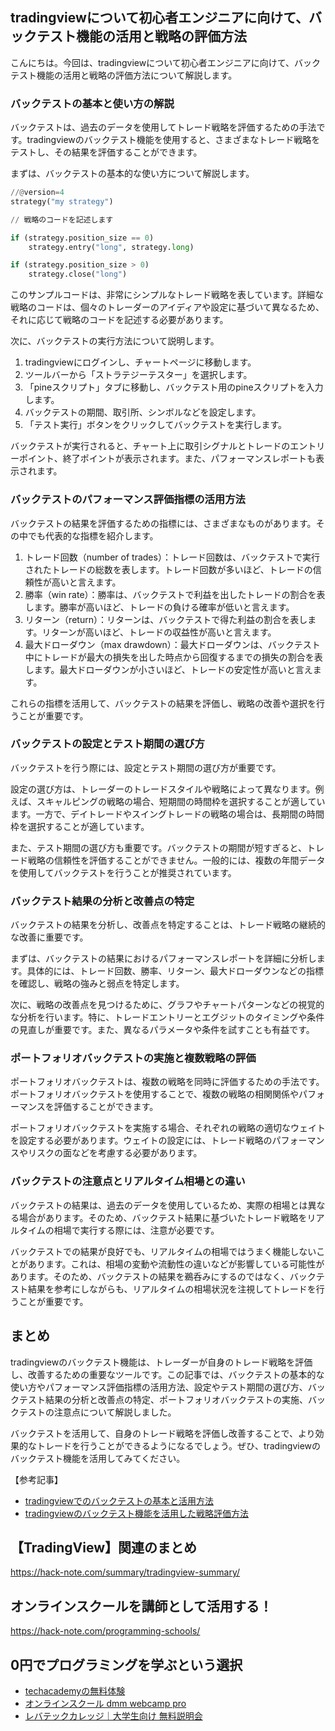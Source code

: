 <!--
title:   【tradingview】バックテスト機能の活用と戦略の評価方法
tags:    Python,TradingView,pine
id:      fd327a6031ba6d433e37
private: false
-->


## tradingviewについて初心者エンジニアに向けて、バックテスト機能の活用と戦略の評価方法

こんにちは。今回は、tradingviewについて初心者エンジニアに向けて、バックテスト機能の活用と戦略の評価方法について解説します。

### バックテストの基本と使い方の解説

バックテストは、過去のデータを使用してトレード戦略を評価するための手法です。tradingviewのバックテスト機能を使用すると、さまざまなトレード戦略をテストし、その結果を評価することができます。

まずは、バックテストの基本的な使い方について解説します。

```python
//@version=4
strategy("my strategy")

// 戦略のコードを記述します

if (strategy.position_size == 0)
    strategy.entry("long", strategy.long)

if (strategy.position_size > 0)
    strategy.close("long")
```

このサンプルコードは、非常にシンプルなトレード戦略を表しています。詳細な戦略のコードは、個々のトレーダーのアイディアや設定に基づいて異なるため、それに応じて戦略のコードを記述する必要があります。

次に、バックテストの実行方法について説明します。

1. tradingviewにログインし、チャートページに移動します。
2. ツールバーから「ストラテジーテスター」を選択します。
3. 「pineスクリプト」タブに移動し、バックテスト用のpineスクリプトを入力します。
4. バックテストの期間、取引所、シンボルなどを設定します。
5. 「テスト実行」ボタンをクリックしてバックテストを実行します。

バックテストが実行されると、チャート上に取引シグナルとトレードのエントリーポイント、終了ポイントが表示されます。また、パフォーマンスレポートも表示されます。

### バックテストのパフォーマンス評価指標の活用方法

バックテストの結果を評価するための指標には、さまざまなものがあります。その中でも代表的な指標を紹介します。

1. トレード回数（number of trades）：トレード回数は、バックテストで実行されたトレードの総数を表します。トレード回数が多いほど、トレードの信頼性が高いと言えます。
2. 勝率（win rate）：勝率は、バックテストで利益を出したトレードの割合を表します。勝率が高いほど、トレードの負ける確率が低いと言えます。
3. リターン（return）：リターンは、バックテストで得た利益の割合を表します。リターンが高いほど、トレードの収益性が高いと言えます。
4. 最大ドローダウン（max drawdown）：最大ドローダウンは、バックテスト中にトレードが最大の損失を出した時点から回復するまでの損失の割合を表します。最大ドローダウンが小さいほど、トレードの安定性が高いと言えます。

これらの指標を活用して、バックテストの結果を評価し、戦略の改善や選択を行うことが重要です。

### バックテストの設定とテスト期間の選び方

バックテストを行う際には、設定とテスト期間の選び方が重要です。

設定の選び方は、トレーダーのトレードスタイルや戦略によって異なります。例えば、スキャルピングの戦略の場合、短期間の時間枠を選択することが適しています。一方で、デイトレードやスイングトレードの戦略の場合は、長期間の時間枠を選択することが適しています。

また、テスト期間の選び方も重要です。バックテストの期間が短すぎると、トレード戦略の信頼性を評価することができません。一般的には、複数の年間データを使用してバックテストを行うことが推奨されています。

### バックテスト結果の分析と改善点の特定

バックテストの結果を分析し、改善点を特定することは、トレード戦略の継続的な改善に重要です。

まずは、バックテストの結果におけるパフォーマンスレポートを詳細に分析します。具体的には、トレード回数、勝率、リターン、最大ドローダウンなどの指標を確認し、戦略の強みと弱点を特定します。

次に、戦略の改善点を見つけるために、グラフやチャートパターンなどの視覚的な分析を行います。特に、トレードエントリーとエグジットのタイミングや条件の見直しが重要です。また、異なるパラメータや条件を試すことも有益です。

### ポートフォリオバックテストの実施と複数戦略の評価

ポートフォリオバックテストは、複数の戦略を同時に評価するための手法です。ポートフォリオバックテストを使用することで、複数の戦略の相関関係やパフォーマンスを評価することができます。

ポートフォリオバックテストを実施する場合、それぞれの戦略の適切なウェイトを設定する必要があります。ウェイトの設定には、トレード戦略のパフォーマンスやリスクの面などを考慮する必要があります。

### バックテストの注意点とリアルタイム相場との違い

バックテストの結果は、過去のデータを使用しているため、実際の相場とは異なる場合があります。そのため、バックテスト結果に基づいたトレード戦略をリアルタイムの相場で実行する際には、注意が必要です。

バックテストでの結果が良好でも、リアルタイムの相場ではうまく機能しないことがあります。これは、相場の変動や流動性の違いなどが影響している可能性があります。そのため、バックテストの結果を鵜呑みにするのではなく、バックテスト結果を参考にしながらも、リアルタイムの相場状況を注視してトレードを行うことが重要です。

## まとめ

tradingviewのバックテスト機能は、トレーダーが自身のトレード戦略を評価し、改善するための重要なツールです。この記事では、バックテストの基本的な使い方やパフォーマンス評価指標の活用方法、設定やテスト期間の選び方、バックテスト結果の分析と改善点の特定、ポートフォリオバックテストの実施、バックテストの注意点について解説しました。

バックテストを活用して、自身のトレード戦略を評価し改善することで、より効果的なトレードを行うことができるようになるでしょう。ぜひ、tradingviewのバックテスト機能を活用してみてください。

【参考記事】
- [tradingviewでのバックテストの基本と活用方法](https://www.tradingview.jp/script/nxsytncx-バックテストの基本と活用方法)
- [tradingviewのバックテスト機能を活用した戦略評価方法](https://www.tradingview.jp/script/7fxionra-バックテスト機能を活用した戦略評価方法)



## 【TradingView】関連のまとめ
https://hack-note.com/summary/tradingview-summary/



## オンラインスクールを講師として活用する！
https://hack-note.com/programming-schools/



## 0円でプログラミングを学ぶという選択
- [techacademyの無料体験](//af.moshimo.com/af/c/click?a_id=2612475&amp;p_id=1555&amp;pc_id=2816&amp;pl_id=22706&amp;url=https%3a%2f%2ftechacademy.jp%2fhtmlcss-trial%3futm_source%3dmoshimo%26utm_medium%3daffiliate%26utm_campaign%3dtextad)
- [オンラインスクール dmm webcamp pro](//af.moshimo.com/af/c/click?a_id=2612482&amp;p_id=1363&amp;pc_id=2297&amp;pl_id=39999&amp;guid=on)
- [レバテックカレッジ｜大学生向け 無料説明会](//af.moshimo.com/af/c/click?a_id=4071793&p_id=3198&pc_id=7488&pl_id=41848)
